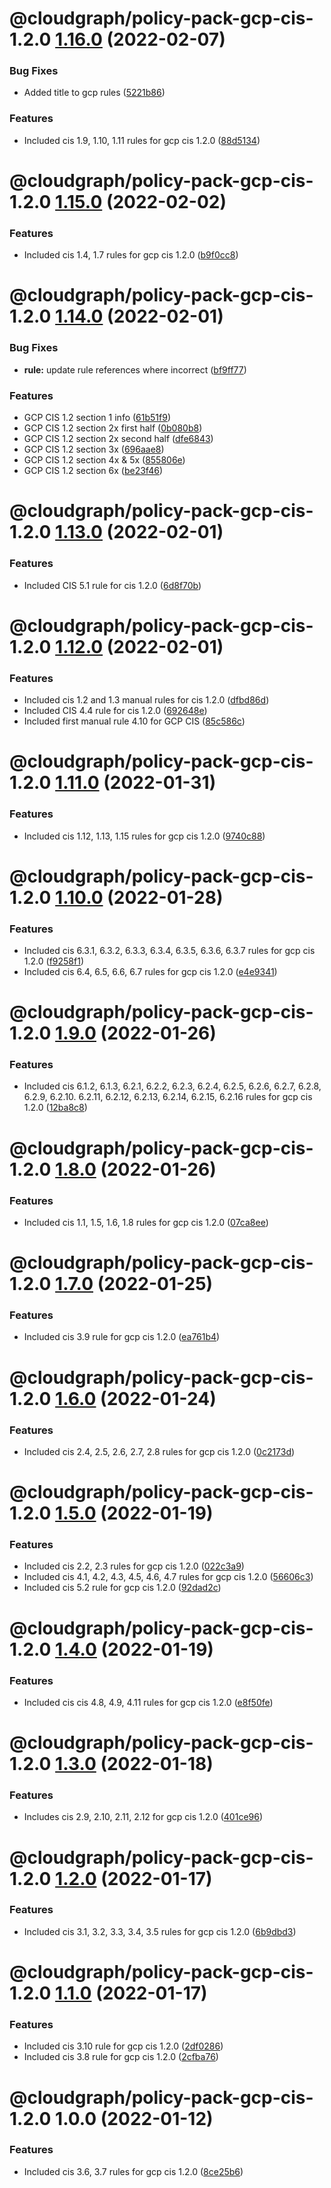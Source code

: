 # @cloudgraph/policy-pack-gcp-cis-1.2.0 [1.16.0](https://gitlab.com/auto-cloud/cloudgraph/policy-packs/compare/@cloudgraph/policy-pack-gcp-cis-1.2.0@1.15.0...@cloudgraph/policy-pack-gcp-cis-1.2.0@1.16.0) (2022-02-07)


### Bug Fixes

* Added title to gcp rules ([5221b86](https://gitlab.com/auto-cloud/cloudgraph/policy-packs/commit/5221b86ef2f73b8275ee64440b741e09c05ce3c5))


### Features

* Included cis 1.9, 1.10, 1.11 rules for gcp cis 1.2.0 ([88d5134](https://gitlab.com/auto-cloud/cloudgraph/policy-packs/commit/88d513443a9dab9fa921d8ad3f648c4ee47a7e42))

# @cloudgraph/policy-pack-gcp-cis-1.2.0 [1.15.0](https://gitlab.com/auto-cloud/cloudgraph/policy-packs/compare/@cloudgraph/policy-pack-gcp-cis-1.2.0@1.14.0...@cloudgraph/policy-pack-gcp-cis-1.2.0@1.15.0) (2022-02-02)


### Features

* Included cis 1.4, 1.7 rules for gcp cis 1.2.0 ([b9f0cc8](https://gitlab.com/auto-cloud/cloudgraph/policy-packs/commit/b9f0cc837756927426d39e9827168062aaa97fba))

# @cloudgraph/policy-pack-gcp-cis-1.2.0 [1.14.0](https://gitlab.com/auto-cloud/cloudgraph/policy-packs/compare/@cloudgraph/policy-pack-gcp-cis-1.2.0@1.13.0...@cloudgraph/policy-pack-gcp-cis-1.2.0@1.14.0) (2022-02-01)


### Bug Fixes

* **rule:** update rule references where incorrect ([bf9ff77](https://gitlab.com/auto-cloud/cloudgraph/policy-packs/commit/bf9ff77172f5b07ea2c33304534b28b9aa128248))


### Features

* GCP CIS 1.2 section 1 info ([61b51f9](https://gitlab.com/auto-cloud/cloudgraph/policy-packs/commit/61b51f9c8092e17a4824c249817668ffe00f4ef3))
* GCP CIS 1.2 section 2x first half ([0b080b8](https://gitlab.com/auto-cloud/cloudgraph/policy-packs/commit/0b080b8ebbab9840fd48616f6592262af160278f))
* GCP CIS 1.2 section 2x second half ([dfe6843](https://gitlab.com/auto-cloud/cloudgraph/policy-packs/commit/dfe6843a18c790a5dca2a0ffc1b57f42a2cf723a))
* GCP CIS 1.2 section 3x ([696aae8](https://gitlab.com/auto-cloud/cloudgraph/policy-packs/commit/696aae8d7e21d44bc56fd927adb5a8dc7d21d5f3))
* GCP CIS 1.2 section 4x & 5x ([855806e](https://gitlab.com/auto-cloud/cloudgraph/policy-packs/commit/855806e1c32ac0d683edf7cefd1a94f4f8326046))
* GCP CIS 1.2 section 6x ([be23f46](https://gitlab.com/auto-cloud/cloudgraph/policy-packs/commit/be23f46e0b12a40938a0a8ca2b51223660d48c7a))

# @cloudgraph/policy-pack-gcp-cis-1.2.0 [1.13.0](https://gitlab.com/auto-cloud/cloudgraph/policy-packs/compare/@cloudgraph/policy-pack-gcp-cis-1.2.0@1.12.0...@cloudgraph/policy-pack-gcp-cis-1.2.0@1.13.0) (2022-02-01)


### Features

* Included CIS 5.1 rule for cis 1.2.0 ([6d8f70b](https://gitlab.com/auto-cloud/cloudgraph/policy-packs/commit/6d8f70b043b1f44229a073f7a3bed106c87eb4b8))

# @cloudgraph/policy-pack-gcp-cis-1.2.0 [1.12.0](https://gitlab.com/auto-cloud/cloudgraph/policy-packs/compare/@cloudgraph/policy-pack-gcp-cis-1.2.0@1.11.0...@cloudgraph/policy-pack-gcp-cis-1.2.0@1.12.0) (2022-02-01)


### Features

* Included cis 1.2 and 1.3 manual rules for cis 1.2.0 ([dfbd86d](https://gitlab.com/auto-cloud/cloudgraph/policy-packs/commit/dfbd86d688b773c6af26201fd25173c818f0ee4d))
* Included CIS 4.4 rule for cis 1.2.0 ([692648e](https://gitlab.com/auto-cloud/cloudgraph/policy-packs/commit/692648eff3f8bc842bb03b4b9815cebad0932a7b))
* Included first manual rule 4.10 for GCP CIS ([85c586c](https://gitlab.com/auto-cloud/cloudgraph/policy-packs/commit/85c586c595181d9df6721da58318e4e34608fe7e))

# @cloudgraph/policy-pack-gcp-cis-1.2.0 [1.11.0](https://gitlab.com/auto-cloud/cloudgraph/policy-packs/compare/@cloudgraph/policy-pack-gcp-cis-1.2.0@1.10.0...@cloudgraph/policy-pack-gcp-cis-1.2.0@1.11.0) (2022-01-31)


### Features

* Included cis 1.12, 1.13, 1.15 rules for gcp cis 1.2.0 ([9740c88](https://gitlab.com/auto-cloud/cloudgraph/policy-packs/commit/9740c88afd5bbd5377910a9e01a3ad29ec5e0ff5))

# @cloudgraph/policy-pack-gcp-cis-1.2.0 [1.10.0](https://gitlab.com/auto-cloud/cloudgraph/policy-packs/compare/@cloudgraph/policy-pack-gcp-cis-1.2.0@1.9.0...@cloudgraph/policy-pack-gcp-cis-1.2.0@1.10.0) (2022-01-28)


### Features

* Included cis 6.3.1, 6.3.2, 6.3.3, 6.3.4, 6.3.5, 6.3.6, 6.3.7 rules for gcp cis 1.2.0 ([f9258f1](https://gitlab.com/auto-cloud/cloudgraph/policy-packs/commit/f9258f12af3f6503d026172666a072d8acba1691))
* Included cis 6.4, 6.5, 6.6, 6.7 rules for gcp cis 1.2.0 ([e4e9341](https://gitlab.com/auto-cloud/cloudgraph/policy-packs/commit/e4e9341e02a076ccfe82ab3c4a2f412b11ce07ae))

# @cloudgraph/policy-pack-gcp-cis-1.2.0 [1.9.0](https://gitlab.com/auto-cloud/cloudgraph/policy-packs/compare/@cloudgraph/policy-pack-gcp-cis-1.2.0@1.8.0...@cloudgraph/policy-pack-gcp-cis-1.2.0@1.9.0) (2022-01-26)


### Features

* Included cis 6.1.2, 6.1.3, 6.2.1, 6.2.2, 6.2.3, 6.2.4, 6.2.5, 6.2.6, 6.2.7, 6.2.8, 6.2.9, 6.2.10. 6.2.11, 6.2.12, 6.2.13, 6.2.14, 6.2.15, 6.2.16 rules for gcp cis 1.2.0 ([12ba8c8](https://gitlab.com/auto-cloud/cloudgraph/policy-packs/commit/12ba8c8ad21bc272f91b57cc14ae79e7dd043ff1))

# @cloudgraph/policy-pack-gcp-cis-1.2.0 [1.8.0](https://gitlab.com/auto-cloud/cloudgraph/policy-packs/compare/@cloudgraph/policy-pack-gcp-cis-1.2.0@1.7.0...@cloudgraph/policy-pack-gcp-cis-1.2.0@1.8.0) (2022-01-26)


### Features

* Included cis 1.1, 1.5, 1.6, 1.8 rules for gcp cis 1.2.0 ([07ca8ee](https://gitlab.com/auto-cloud/cloudgraph/policy-packs/commit/07ca8ee01f42a7c9df073a6e6d8295793f1209dd))

# @cloudgraph/policy-pack-gcp-cis-1.2.0 [1.7.0](https://gitlab.com/auto-cloud/cloudgraph/policy-packs/compare/@cloudgraph/policy-pack-gcp-cis-1.2.0@1.6.0...@cloudgraph/policy-pack-gcp-cis-1.2.0@1.7.0) (2022-01-25)


### Features

* Included cis 3.9 rule for gcp cis 1.2.0 ([ea761b4](https://gitlab.com/auto-cloud/cloudgraph/policy-packs/commit/ea761b4a6441619007e5fad4164233f58ad91e2f))

# @cloudgraph/policy-pack-gcp-cis-1.2.0 [1.6.0](https://gitlab.com/auto-cloud/cloudgraph/policy-packs/compare/@cloudgraph/policy-pack-gcp-cis-1.2.0@1.5.0...@cloudgraph/policy-pack-gcp-cis-1.2.0@1.6.0) (2022-01-24)


### Features

* Included cis 2.4, 2.5, 2.6, 2.7, 2.8 rules for gcp cis 1.2.0 ([0c2173d](https://gitlab.com/auto-cloud/cloudgraph/policy-packs/commit/0c2173d4b27e6618f45c6fc3f6245114906ad17f))

# @cloudgraph/policy-pack-gcp-cis-1.2.0 [1.5.0](https://gitlab.com/auto-cloud/cloudgraph/policy-packs/compare/@cloudgraph/policy-pack-gcp-cis-1.2.0@1.4.0...@cloudgraph/policy-pack-gcp-cis-1.2.0@1.5.0) (2022-01-19)


### Features

* Included cis 2.2, 2.3 rules for gcp cis 1.2.0 ([022c3a9](https://gitlab.com/auto-cloud/cloudgraph/policy-packs/commit/022c3a97293a552ab3e802a71f5cc188cee14646))
* Included cis 4.1, 4.2, 4.3, 4.5, 4.6, 4.7 rules for gcp cis 1.2.0 ([56606c3](https://gitlab.com/auto-cloud/cloudgraph/policy-packs/commit/56606c3090748be48f115448e63646db2b0dc72f))
* Included cis 5.2 rule for gcp cis 1.2.0 ([92dad2c](https://gitlab.com/auto-cloud/cloudgraph/policy-packs/commit/92dad2c2ad399357b5ced7e74f4c2fc00aa01717))

# @cloudgraph/policy-pack-gcp-cis-1.2.0 [1.4.0](https://gitlab.com/auto-cloud/cloudgraph/policy-packs/compare/@cloudgraph/policy-pack-gcp-cis-1.2.0@1.3.0...@cloudgraph/policy-pack-gcp-cis-1.2.0@1.4.0) (2022-01-19)


### Features

* Included cis cis 4.8, 4.9, 4.11 rules for gcp cis 1.2.0 ([e8f50fe](https://gitlab.com/auto-cloud/cloudgraph/policy-packs/commit/e8f50fe53d9bdea5d1153dbcef91db0c30e8b228))

# @cloudgraph/policy-pack-gcp-cis-1.2.0 [1.3.0](https://gitlab.com/auto-cloud/cloudgraph/policy-packs/compare/@cloudgraph/policy-pack-gcp-cis-1.2.0@1.2.0...@cloudgraph/policy-pack-gcp-cis-1.2.0@1.3.0) (2022-01-18)


### Features

* Includes cis 2.9, 2.10, 2.11, 2.12 for gcp cis 1.2.0 ([401ce96](https://gitlab.com/auto-cloud/cloudgraph/policy-packs/commit/401ce96b16e78574b967968e01be60f5079eb053))

# @cloudgraph/policy-pack-gcp-cis-1.2.0 [1.2.0](https://gitlab.com/auto-cloud/cloudgraph/policy-packs/compare/@cloudgraph/policy-pack-gcp-cis-1.2.0@1.1.0...@cloudgraph/policy-pack-gcp-cis-1.2.0@1.2.0) (2022-01-17)


### Features

* Included cis 3.1, 3.2, 3.3, 3.4, 3.5 rules for gcp cis 1.2.0 ([6b9dbd3](https://gitlab.com/auto-cloud/cloudgraph/policy-packs/commit/6b9dbd37caf06b4970d9fa7f2f1677645400c8db))

# @cloudgraph/policy-pack-gcp-cis-1.2.0 [1.1.0](https://gitlab.com/auto-cloud/cloudgraph/policy-packs/compare/@cloudgraph/policy-pack-gcp-cis-1.2.0@1.0.0...@cloudgraph/policy-pack-gcp-cis-1.2.0@1.1.0) (2022-01-17)


### Features

* Included cis 3.10 rule for gcp cis 1.2.0 ([2df0286](https://gitlab.com/auto-cloud/cloudgraph/policy-packs/commit/2df02867fc83de3fdbc4d9f67bc10af43289444b))
* Included cis 3.8 rule for gcp cis 1.2.0 ([2cfba76](https://gitlab.com/auto-cloud/cloudgraph/policy-packs/commit/2cfba7677bb8b010d3a67368e5fe66fd2487fe5f))

# @cloudgraph/policy-pack-gcp-cis-1.2.0 1.0.0 (2022-01-12)


### Features

* Included cis 3.6, 3.7 rules for gcp cis 1.2.0 ([8ce25b6](https://gitlab.com/auto-cloud/cloudgraph/policy-packs/commit/8ce25b6bff826196ea360d96945b6160d0b0ceb8))
